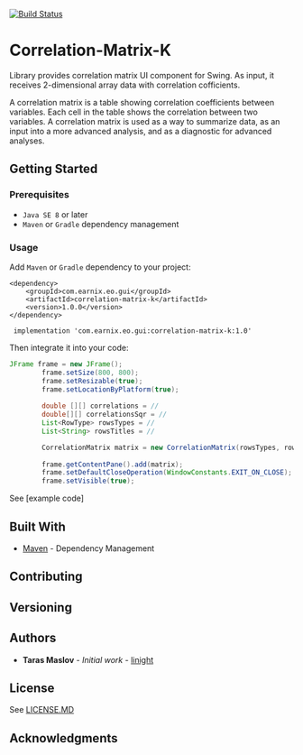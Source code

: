 [![Build Status](https://travis-ci.org/Earnix/correlation-matrix-k.svg?branch=master)](https://travis-ci.org/Earnix/correlation-matrix-k)
# Correlation-Matrix-K

Library provides correlation matrix UI component for Swing. As input, it receives 2-dimensional array data with correlation cofficients.

A correlation matrix is a table showing correlation coefficients between variables. Each cell in the table shows the correlation between two variables. A correlation matrix is used as a way to summarize data, as an input into a more advanced analysis, and as a diagnostic for advanced analyses.

## Getting Started

### Prerequisites
* `Java SE 8` or later
* `Maven` or `Gradle` dependency management

### Usage
Add `Maven` or `Gradle` dependency to your project:
```
<dependency>
	<groupId>com.earnix.eo.gui</groupId>
	<artifactId>correlation-matrix-k</artifactId>
	<version>1.0.0</version>
</dependency>
```
``` implementation 'com.earnix.eo.gui:correlation-matrix-k:1.0'```

Then integrate it into your code:

```java
JFrame frame = new JFrame();
		frame.setSize(800, 800);
		frame.setResizable(true);
		frame.setLocationByPlatform(true);
		
		double [][] correlations = //
		double[][] correlationsSqr = //
		List<RowType> rowsTypes = //
		List<String> rowsTitles = //

		CorrelationMatrix matrix = new CorrelationMatrix(rowsTypes, rowsTitles, correlations, correlationsSqr);
		
		frame.getContentPane().add(matrix);
		frame.setDefaultCloseOperation(WindowConstants.EXIT_ON_CLOSE);
		frame.setVisible(true);
```


See [example code]


## Built With

* [Maven](https://maven.apache.org/) - Dependency Management

## Contributing

## Versioning

## Authors

* **Taras Maslov** - *Initial work* - [linight](https://github.com/linight)

## License

See [LICENSE.MD](/LICENSE.md)

## Acknowledgments

